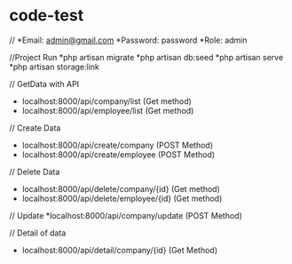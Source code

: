# code-test

//
*Email: admin@gmail.com 
*Password: password
*Role: admin

//Project Run
*php artisan migrate
*php artisan db:seed
*php artisan serve
*php artisan storage:link 


// GetData with API
 * localhost:8000/api/company/list (Get method)
 * localhost:8000/api/employee/list (Get method)

 //  Create Data
 * localhost:8000/api/create/company (POST Method)
 * localhost:8000/api/create/employee (POST Method)
 
 //  Delete Data
 * localhost:8000/api/delete/company/{id}  (Get method)
 * localhost:8000/api/delete/employee/{id}  (Get method)
 
 // Update
 *localhost:8000/api/company/update (POST Method)

// Detail of data
 * localhost:8000/api/detail/company/{id} (Get Method)

